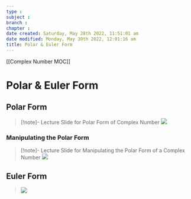 ```yaml
---
type : 
subject : 
branch :
chapter :
date created: Saturday, May 28th 2022, 11:51:01 am
date modified: Monday, May 30th 2022, 12:01:16 am
title: Polar & Euler Form
---
```

[[Complex Number MOC]]

# Polar & Euler Form

## Polar Form

>[!note]- Lecture Slide for Polar Form of Complex Number
>![](https://i.imgur.com/nhBtBln.png)

### Manipulating the Polar Form

>[!note]- Lecture Slide for Manipulating the Polar Form of a Complex Number
>![](https://i.imgur.com/5DYfzQi.png)

## Euler Form

>![](https://i.imgur.com/rrTEkEE.png)
